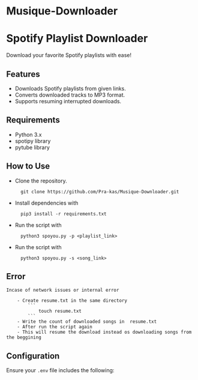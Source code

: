 # Musique-Downloader

# Spotify Playlist Downloader

Download your favorite Spotify playlists with ease!

## Features

- Downloads Spotify playlists from given links.
- Converts downloaded tracks to MP3 format.
- Supports resuming interrupted downloads.

## Requirements

- Python 3.x
- spotipy library
- pytube library

## How to Use

- Clone the repository.

    ```
      git clone https://github.com/Pra-kas/Musique-Downloader.git
    ```

- Install dependencies with
  
    ```
      pip3 install -r requirements.txt
    ```
- Run the script with
 
    ```
      python3 spoyou.py -p <playlist_link>
    ```
- Run the script with
  
    ```
      python3 spoyou.py -s <song_link>
    ```
## Error 
    Incase of network issues or internal error 
    
        - Create resume.txt in the same directory
            ``` 
                touch resume.txt
            ```
        - Write the count of downloaded songs in  resume.txt
        - After run the script again
        - This will resume the download instead os downloading songs from the beggining
        
## Configuration

Ensure your `.env` file includes the following:

